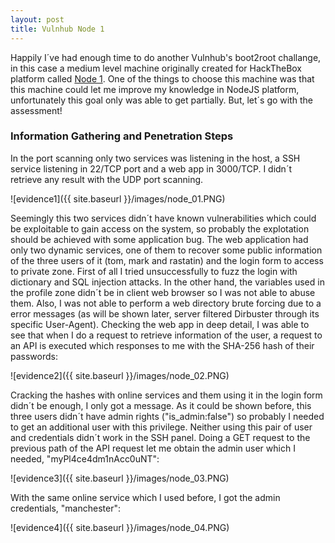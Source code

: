 ```yaml
---
layout: post
title: Vulnhub Node 1
---
```


Happily I´ve had enough time to do another Vulnhub's boot2root challange, in this case a medium level machine originally created for HackTheBox platform called [Node 1](https://www.vulnhub.com/entry/node-1,252/). One of the things to choose this machine was that this machine could let me improve my knowledge in NodeJS platform, unfortunately this goal only was able to get partially. But, let´s go with the assessment!
### Information Gathering and Penetration Steps
In the port scanning only two services was listening in the host, a SSH service listening in 22/TCP port and a web app in 3000/TCP. I didn´t retrieve any result with the UDP port scanning.

![evidence1]({{ site.baseurl }}/images/node_01.PNG)

Seemingly this two services didn´t have known vulnerabilities which could be exploitable to gain access on the system, so probably the explotation should be achieved with some application bug. The web application had only two dynamic services, one of them to recover some public information of the three users of it (tom, mark and rastatin) and the login form to access to private zone. First of all I tried unsuccessfully to fuzz the login with dictionary and SQL injection attacks. In the other hand, the variables used in the profile zone didn´t be in client web browser so I was not able to abuse them. Also, I was not able to perform a web directory brute forcing due to a error messages (as will be shown later, server filtered Dirbuster through its specific User-Agent). Checking the web app in deep detail, I was able to see that when I do a request to retrieve information of the user, a request to an API is executed which responses to me with the SHA-256 hash of their passwords:

![evidence2]({{ site.baseurl }}/images/node_02.PNG)

Cracking the hashes with online services and them using it in the login form didn´t be enough, I only got a message. As it could be shown before, this three users didn´t have admin rights ("is_admin:false") so probably I needed to get an additional user with this privilege. Neither using this pair of user and credentials didn´t work in the SSH panel. Doing a GET request to the previous path of the API request let me obtain the admin user which I needed, "myPl4ce4dm1nAcc0uNT":

![evidence3]({{ site.baseurl }}/images/node_03.PNG)

With the same online service which I used before, I got the admin credentials, "manchester":

![evidence4]({{ site.baseurl }}/images/node_04.PNG)
